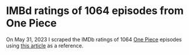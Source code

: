 
# IMBd ratings of 1064 episodes from One Piece


On May 31, 2023 I scraped the IMDb ratings of 1064 [One Piece](https://en.wikipedia.org/wiki/One_Piece_(TV_series)) episodes using [this article](https://isabella-b.com/blog/scraping-episode-imdb-ratings-tutorial/) as a reference.
